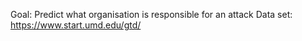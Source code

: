 Goal: Predict what organisation is responsible for an attack
Data set: https://www.start.umd.edu/gtd/
